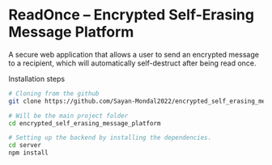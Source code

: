 # ReadOnce – Encrypted Self-Erasing Message Platform

A secure web application that allows a user to send an encrypted message to a recipient, which will automatically self-destruct after being read once.


Installation steps
```bash
# Cloning from the github
git clone https://github.com/Sayan-Mondal2022/encrypted_self_erasing_message_platform.git

# Will be the main project folder
cd encrypted_self_erasing_message_platform          

# Setting up the backend by installing the dependencies.
cd server
npm install
```